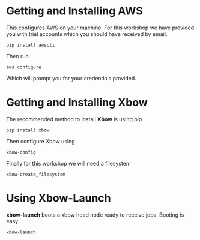 Getting and Installing **AWS**
===============================

This configures AWS on your machine. For this workshop we have provided you with trial accounts which you should have received by email.

    pip install awscli

Then run

    aws configure

Which will prompt you for your credentials provided.


Getting and Installing **Xbow**
===============================

The recommended method to install **Xbow** is using pip

    pip install xbow
    
Then configure Xbow using

    xbow-config
    
Finally for this workshop we will need a filesystem

    xbow-create_filesystem

Using **Xbow-Launch**
===============================

**xbow-launch** boots a xbow head node ready to receive jobs. Booting is easy

    xbow-launch
    
    
